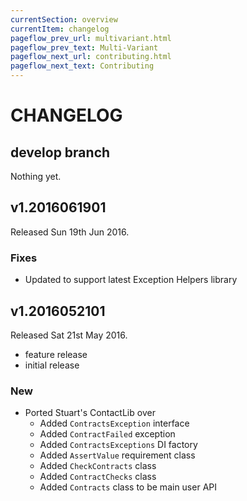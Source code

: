 ```yaml
---
currentSection: overview
currentItem: changelog
pageflow_prev_url: multivariant.html
pageflow_prev_text: Multi-Variant
pageflow_next_url: contributing.html
pageflow_next_text: Contributing
---
```

# CHANGELOG

## develop branch

Nothing yet.

## v1.2016061901

Released Sun 19th Jun 2016.

### Fixes

* Updated to support latest Exception Helpers library

## v1.2016052101

Released Sat 21st May 2016.

- feature release
- initial release

### New

* Ported Stuart's ContactLib over
  - Added `ContractsException` interface
  - Added `ContractFailed` exception
  - Added `ContractsExceptions` DI factory
  - Added `AssertValue` requirement class
  - Added `CheckContracts` class
  - Added `ContractChecks` class
  - Added `Contracts` class to be main user API
